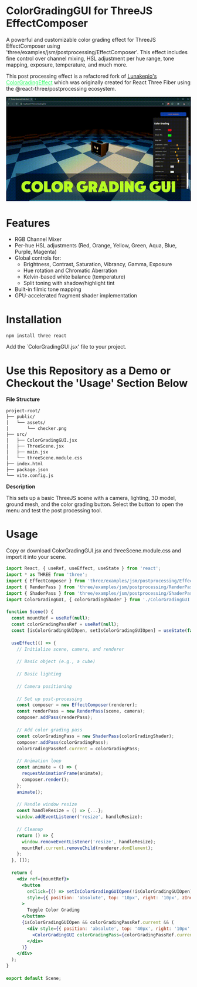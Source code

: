 # ColorGradingGUI for ThreeJS EffectComposer
A powerful and customizable color grading effect for ThreeJS EffectComposer using 'three/examples/jsm/postprocessing/EffectComposer'. This effect includes fine control over channel mixing, HSL adjustment per hue range, tone mapping, exposure, temperature, and much more.

This post processing effect is a refactored fork of [Lunakepio's](https://github.com/Lunakepio) <a href="https://github.com/Lunakepio/ColorGradingEffect" style="color: #2fff65;">ColorGradingEffect</a> which was originally created for React Three Fiber using the @react-three/postprocessing ecosystem.

![Demo](./public/assets/color_grading_gui.gif)

# Features

- RGB Channel Mixer
- Per-hue HSL adjustments (Red, Orange, Yellow, Green, Aqua, Blue, Purple, Magenta)
- Global controls for:
    - Brightness, Contrast, Saturation, Vibrancy, Gamma, Exposure
    - Hue rotation and Chromatic Aberration
    - Kelvin-based white balance (temperature)
    - Split toning with shadow/highlight tint
- Built-in filmic tone mapping
- GPU-accelerated fragment shader implementation

# Installation
```
npm install three react
```
Add the `ColorGradingGUI.jsx' file to your project.

# Use this Repository as a Demo or Checkout the 'Usage' Section Below
**File Structure**
```
project-root/
├── public/
│   └── assets/
│       └── checker.png
├── src/
│   ├── ColorGradingGUI.jsx
│   ├── ThreeScene.jsx
│   ├── main.jsx
│   └── threeScene.module.css
├── index.html
├── package.json
└── vite.config.js
```
**Description**

This sets up a basic ThreeJS scene with a camera, lighting, 3D model, ground mesh, and the color grading button. Select the button to open the menu and test the post processing tool. 

# Usage

Copy or download ColorGradingGUI.jsx and threeScene.module.css and import it into your scene. 

```jsx
import React, { useRef, useEffect, useState } from 'react';
import * as THREE from 'three';
import { EffectComposer } from 'three/examples/jsm/postprocessing/EffectComposer';
import { RenderPass } from 'three/examples/jsm/postprocessing/RenderPass';
import { ShaderPass } from 'three/examples/jsm/postprocessing/ShaderPass';
import ColorGradingGUI, { colorGradingShader } from './ColorGradingGUI.jsx';

function Scene() {
  const mountRef = useRef(null);
  const colorGradingPassRef = useRef(null);
  const [isColorGradingGUIOpen, setIsColorGradingGUIOpen] = useState(false);

  useEffect(() => {
    // Initialize scene, camera, and renderer

    // Basic object (e.g., a cube)

    // Basic lighting

    // Camera positioning

    // Set up post-processing
    const composer = new EffectComposer(renderer);
    const renderPass = new RenderPass(scene, camera);
    composer.addPass(renderPass);

    // Add color grading pass
    const colorGradingPass = new ShaderPass(colorGradingShader);
    composer.addPass(colorGradingPass);
    colorGradingPassRef.current = colorGradingPass;

    // Animation loop
    const animate = () => {
      requestAnimationFrame(animate);
      composer.render();
    };
    animate();

    // Handle window resize
    const handleResize = () => {...};
    window.addEventListener('resize', handleResize);

    // Cleanup
    return () => {
      window.removeEventListener('resize', handleResize);
      mountRef.current.removeChild(renderer.domElement);
    };
  }, []);

  return (
    <div ref={mountRef}>
      <button
        onClick={() => setIsColorGradingGUIOpen(!isColorGradingGUIOpen)}
        style={{ position: 'absolute', top: '10px', right: '10px', zIndex: 10 }}
      >
        Toggle Color Grading
      </button>
      {isColorGradingGUIOpen && colorGradingPassRef.current && (
        <div style={{ position: 'absolute', top: '40px', right: '10px', zIndex: 10 }}>
          <ColorGradingGUI colorGradingPass={colorGradingPassRef.current} />
        </div>
      )}
    </div>
  );
}

export default Scene;
```